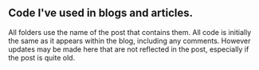 ## Code I've used in blogs and articles.
All folders use the name of the post that contains them. All code is initially the same as it appears within the blog, including any comments. However updates may be made here that are not reflected in the post, especially if the post is quite old.
